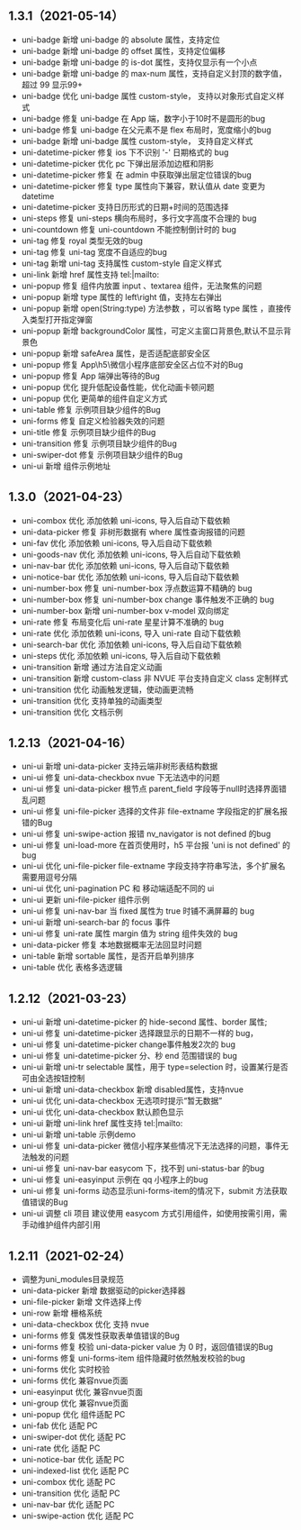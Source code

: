 ## 1.3.1（2021-05-14）
- uni-badge 新增 uni-badge 的 absolute 属性，支持定位
- uni-badge 新增 uni-badge 的 offset 属性，支持定位偏移
- uni-badge 新增 uni-badge 的 is-dot 属性，支持仅显示有一个小点
- uni-badge 新增 uni-badge 的 max-num 属性，支持自定义封顶的数字值，超过 99 显示99+
- uni-badge 优化 uni-badge 属性 custom-style， 支持以对象形式自定义样式
- uni-badge 修复 uni-badge 在 App 端，数字小于10时不是圆形的bug
- uni-badge 修复 uni-badge 在父元素不是 flex 布局时，宽度缩小的bug
- uni-badge 新增 uni-badge 属性 custom-style， 支持自定义样式
- uni-datetime-picker 修复 ios 下不识别 '-' 日期格式的 bug
- uni-datetime-picker 优化 pc 下弹出层添加边框和阴影
- uni-datetime-picker 修复 在 admin 中获取弹出层定位错误的bug
- uni-datetime-picker 修复 type 属性向下兼容，默认值从 date 变更为 datetime
- uni-datetime-picker 支持日历形式的日期+时间的范围选择
- uni-steps 修复 uni-steps 横向布局时，多行文字高度不合理的 bug
- uni-countdown 修复 uni-countdown 不能控制倒计时的 bug
- uni-tag 修复 royal 类型无效的bug
- uni-tag 修复 uni-tag 宽度不自适应的bug
- uni-tag 新增 uni-tag 支持属性 custom-style 自定义样式
- uni-link 新增 href 属性支持 tel:|mailto:
- uni-popup 修复 组件内放置 input 、textarea 组件，无法聚焦的问题
- uni-popup 新增 type 属性的 left\right 值，支持左右弹出
- uni-popup 新增 open(String:type) 方法参数 ，可以省略 type 属性 ，直接传入类型打开指定弹窗
- uni-popup 新增 backgroundColor 属性，可定义主窗口背景色,默认不显示背景色
- uni-popup 新增 safeArea 属性，是否适配底部安全区
- uni-popup 修复 App\h5\微信小程序底部安全区占位不对的Bug
- uni-popup 修复 App 端弹出等待的Bug
- uni-popup 优化 提升低配设备性能，优化动画卡顿问题
- uni-popup 优化 更简单的组件自定义方式
- uni-table 修复 示例项目缺少组件的Bug
- uni-forms 修复 自定义检验器失效的问题
- uni-title 修复 示例项目缺少组件的Bug
- uni-transition 修复 示例项目缺少组件的Bug
- uni-swiper-dot 修复 示例项目缺少组件的Bug
- uni-ui 新增 组件示例地址
## 1.3.0（2021-04-23）
- uni-combox 优化 添加依赖 uni-icons, 导入后自动下载依赖
- uni-data-picker 修复 非树形数据有 where 属性查询报错的问题
- uni-fav 优化 添加依赖 uni-icons, 导入后自动下载依赖
- uni-goods-nav 优化 添加依赖 uni-icons, 导入后自动下载依赖
- uni-nav-bar 优化 添加依赖 uni-icons, 导入后自动下载依赖
- uni-notice-bar 优化 添加依赖 uni-icons, 导入后自动下载依赖
- uni-number-box 修复 uni-number-box 浮点数运算不精确的 bug
- uni-number-box 修复 uni-number-box change 事件触发不正确的 bug
- uni-number-box 新增 uni-number-box v-model 双向绑定
- uni-rate 修复 布局变化后 uni-rate  星星计算不准确的 bug
- uni-rate 优化 添加依赖 uni-icons, 导入 uni-rate 自动下载依赖
- uni-search-bar 优化 添加依赖 uni-icons, 导入后自动下载依赖
- uni-steps 优化 添加依赖 uni-icons, 导入后自动下载依赖
- uni-transition 新增 通过方法自定义动画
- uni-transition 新增 custom-class 非 NVUE 平台支持自定义 class 定制样式
- uni-transition 优化 动画触发逻辑，使动画更流畅
- uni-transition 优化 支持单独的动画类型
- uni-transition 优化 文档示例
## 1.2.13（2021-04-16）
- uni-ui 新增 uni-data-picker 支持云端非树形表结构数据
- uni-ui 修复 uni-data-checkbox nvue 下无法选中的问题
- uni-ui 修复 uni-data-picker 根节点 parent_field 字段等于null时选择界面错乱问题
- uni-ui 修复 uni-file-picker 选择的文件非 file-extname 字段指定的扩展名报错的Bug
- uni-ui 修复 uni-swipe-action 报错 nv_navigator is not defined 的bug
- uni-ui 修复 uni-load-more 在首页使用时，h5 平台报 'uni is not defined' 的 bug
- uni-ui 优化 uni-file-picker file-extname 字段支持字符串写法，多个扩展名需要用逗号分隔
- uni-ui 优化 uni-pagination PC 和 移动端适配不同的 ui
- uni-ui 更新 uni-file-picker 组件示例
- uni-ui 修复 uni-nav-bar 当 fixed 属性为 true 时铺不满屏幕的 bug
- uni-ui 新增 uni-search-bar 的 focus 事件
- uni-ui 修复 uni-rate 属性 margin 值为 string 组件失效的 bug
- uni-data-picker 修复 本地数据概率无法回显时问题
- uni-table 新增 sortable 属性，是否开启单列排序
- uni-table 优化 表格多选逻辑
## 1.2.12（2021-03-23）
- uni-ui 新增 uni-datetime-picker 的 hide-second 属性、border 属性; 
- uni-ui 修复 uni-datetime-picker 选择跟显示的日期不一样的 bug， 
- uni-ui 修复 uni-datetime-picker change事件触发2次的 bug
- uni-ui 修复 uni-datetime-picker 分、秒 end 范围错误的 bug
- uni-ui 新增 uni-tr selectable 属性，用于 type=selection 时，设置某行是否可由全选按钮控制
- uni-ui 新增 uni-data-checkbox 新增 disabled属性，支持nvue
- uni-ui 优化 uni-data-checkbox  无选项时提示“暂无数据”
- uni-ui 优化 uni-data-checkbox  默认颜色显示
- uni-ui 新增 uni-link href 属性支持 tel:|mailto:
- uni-ui 新增 uni-table 示例demo
- uni-ui 修复 uni-data-picker 微信小程序某些情况下无法选择的问题，事件无法触发的问题
- uni-ui 修复 uni-nav-bar easycom 下，找不到 uni-status-bar 的bug
- uni-ui 修复 uni-easyinput 示例在 qq 小程序上的bug
- uni-ui 修复 uni-forms 动态显示uni-forms-item的情况下，submit 方法获取值错误的Bug
- uni-ui 调整 cli 项目 建议使用 easycom 方式引用组件，如使用按需引用，需手动维护组件内部引用

## 1.2.11（2021-02-24）
- 调整为uni_modules目录规范
- uni-data-picker 新增  数据驱动的picker选择器
- uni-file-picker 新增  文件选择上传
- uni-row 新增 栅格系统
- uni-data-checkbox 优化 支持 nvue
- uni-forms 修复 偶发性获取表单值错误的Bug
- uni-forms 修复 校验 uni-data-picker value 为 0 时，返回值错误的Bug
- uni-forms 修复 uni-forms-item 组件隐藏时依然触发校验的bug
- uni-forms 优化 实时校验
- uni-forms 优化 兼容nvue页面
- uni-easyinput 优化 兼容nvue页面
- uni-group 优化 兼容nvue页面
- uni-popup 优化 组件适配 PC
- uni-fab 优化 适配 PC
- uni-swiper-dot 优化 适配 PC
- uni-rate 优化 适配 PC
- uni-notice-bar 优化 适配 PC
- uni-indexed-list 优化 适配 PC
- uni-combox 优化 适配 PC
- uni-transition 优化 适配 PC
- uni-nav-bar 优化 适配 PC
- uni-swipe-action 优化 适配 PC

